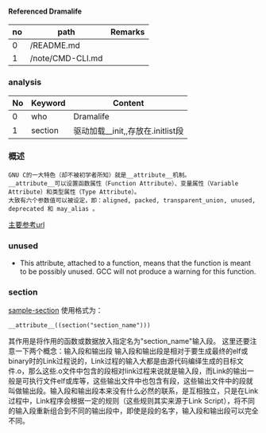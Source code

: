 #### Referenced Dramalife
|no|path|Remarks|
|--|--|--|
|0|/README.md||
|1|/note/CMD-CLI.md||

### analysis
|No|Keyword|Content|
|--|--|--|
|0|who|Dramalife|
|1|section|驱动加载__init,,存放在.initlist段|

### 概述
```
GNU C的一大特色（却不被初学者所知）就是__attribute__机制。
__attribute__可以设置函数属性（Function Attribute）、变量属性（Variable Attribute）和类型属性（Type Attribute）。
大致有六个参数值可以被设定，即：aligned, packed, transparent_union, unused, deprecated 和 may_alias 。
```
[主要参考url](https://blog.csdn.net/tang_jin_chan/article/details/9079373)

### unused
- This attribute, attached to a function, means that the function is meant to be possibly unused. GCC will not produce a warning for this function.

### section
[sample-section](https://github.com/Dramalife/note/blob/master/GNU_C/sample/attribute_section.md)
使用格式为：
```
__attribute__((section("section_name")))
```
其作用是将作用的函数或数据放入指定名为"section_name"输入段。
这里还要注意一下两个概念：输入段和输出段
输入段和输出段是相对于要生成最终的elf或binary时的Link过程说的，Link过程的输入大都是由源代码编绎生成的目标文件.o，那么这些.o文件中包含的段相对link过程来说就是输入段，而Link的输出一般是可执行文件elf或库等，这些输出文件中也包含有段，这些输出文件中的段就叫做输出段。输入段和输出段本来没有什么必然的联系，是互相独立，只是在Link过程中，Link程序会根据一定的规则（这些规则其实来源于Link Script），将不同的输入段重新组合到不同的输出段中，即使是段的名字，输入段和输出段可以完全不同。

